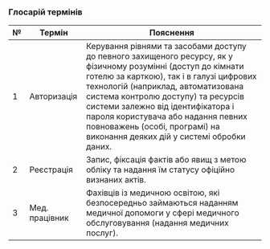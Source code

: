 ### Глосарій термінів

| № | Термін | Пояснення |
| --| ------ | --------- |
| 1 | Авторизація | Керування рівнями та засобами доступу до певного захищеного ресурсу, як у фізичному розумінні (доступ до кімнати готелю за карткою), так і в галузі цифрових технологій (наприклад, автоматизована система контролю доступу) та ресурсів системи залежно від ідентифікатора і пароля користувача або надання певних повноважень (особі, програмі) на виконання деяких дій у системі обробки даних. |
| 2 | Реєстрація | Запис, фіксація фактів або явищ з метою обліку та надання їм статусу офіційно визнаних актів. |
| 3 | Мед. працівник | Фахівців із медичною освітою, які безпосередньо займаються наданням медичної допомоги у сфері медичного обслуговування (надання медичних послуг). |
